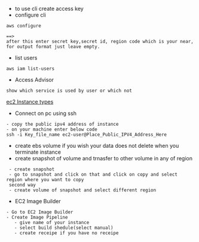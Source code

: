 - to use cli create access key
- configure cli
```
aws configure

==>
after this enter secret key,secret id, region code which is your near, for output format just leave empty.
```
- list users
```
aws iam list-users
```
- Access Advisor
```
show which service is used by user or which not
```

[ec2 Instance types](https://aws.amazon.com/ec2/instance-types/)

- Connect on pc using ssh
```
- copy the public ipv4 address of instance
- on your machine enter below code
ssh -i Key_file_name ec2-user@Place_Public_IPV4_Address_Here
```
- create ebs volume if you wish your data does not delete when you terminate instance
- create snapshot of volume and trnasfer to other volume in any of region
```
 - create snapshot
 - go to snapshot and click on that and click on copy and select region where you want to copy
 second way
 - create volume of snapshot and select different region
```
- EC2 Image Builder
```
- Go to EC2 Image Builder
- Create Image Pipeline
   - give name of your instance
   - select build shedule(select manual)
   - create receipe if you have no receipe
```

